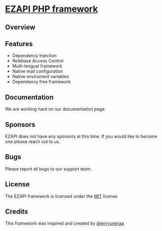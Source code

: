 # [**EZAPI PHP framework**](https://nerdtrix.com)

## Overview

## Features
- Dependency Injection
- Rolebase Access Control
- Multi-lengual framework
- Native mail configuration
- Native enviroment variables
- Dependency free framework

## Documentation
We are working hard on our documentation page.


## Sponsors
EZAPI does not have any sponsors at this time. If you would like to become one please reach out to us.

## Bugs
Please report all bugs to our support team.


## License

The EZAPI framework is licensed under the [MIT](https://github.com/Nerdtrix/EZAPI-framework/blob/main/LICENSE) license

## Credits
This framework was inspired and created by [@jerryurenaa](http://jerryurenaa.com)